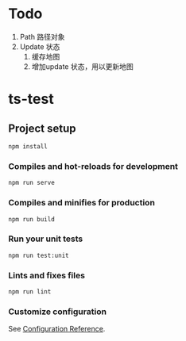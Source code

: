 # Todo

1. Path 路径对象
2. Update 状态
    1. 缓存地图
    2. 增加update 状态，用以更新地图


# ts-test

## Project setup
```
npm install
```

### Compiles and hot-reloads for development
```
npm run serve
```

### Compiles and minifies for production
```
npm run build
```

### Run your unit tests
```
npm run test:unit
```

### Lints and fixes files
```
npm run lint
```

### Customize configuration
See [Configuration Reference](https://cli.vuejs.org/config/).
